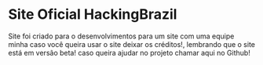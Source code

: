 # Site Oficial HackingBrazil

Site foi criado para o desenvolvimentos para um site com uma equipe minha caso você queira usar o  site deixar os créditos!, lembrando que o site está em versão beta!
caso queira ajudar no projeto chamar aqui no Github!
